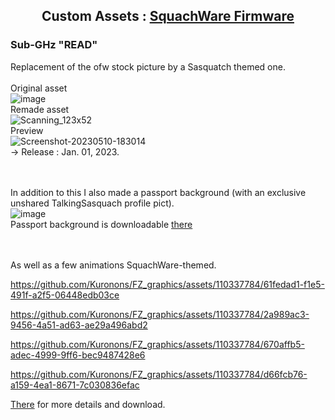 ## <p align="center">Custom Assets : [SquachWare Firmware](https://github.com/skizzophrenic/SquachWare-CFW)</p>

### Sub-GHz "READ"<BR>
Replacement of the ofw stock picture by a Sasquatch themed one.<BR><BR>
Original asset<BR>
![image](https://github.com/Kuronons/FZ_graphics/assets/110337784/ee4b96ff-eaba-45fc-ad2e-964c51070a9a)<BR>
Remade asset<BR>
![Scanning_123x52](https://github.com/Kuronons/FZ_graphics/assets/110337784/982b5ea0-810c-42fe-8db2-ec58b8351c4b)<BR>
Preview<BR>
![Screenshot-20230510-183014](https://github.com/Kuronons/FZ_graphics/assets/110337784/cb02537a-4832-41d0-a9a6-a58000b28e82)<BR>
-> Release : Jan. 01, 2023.<BR><BR><BR>

In addition to this I also made a passport background (with an exclusive unshared TalkingSasquach profile pict).<BR>
![image](https://user-images.githubusercontent.com/110337784/211124799-1849ef22-c5b0-4573-b62c-44f000b82eeb.jpg)<BR>
Passport background is downloadable [there]()<BR><BR><BR>

As well as a few animations SquachWare-themed.

https://github.com/Kuronons/FZ_graphics/assets/110337784/61fedad1-f1e5-491f-a2f5-06448edb03ce

https://github.com/Kuronons/FZ_graphics/assets/110337784/2a989ac3-9456-4a51-ad63-ae29a496abd2

https://github.com/Kuronons/FZ_graphics/assets/110337784/670affb5-adec-4999-9ff6-bec9487428e6

https://github.com/Kuronons/FZ_graphics/assets/110337784/d66fcb76-a159-4ea1-8671-7c030836efac

[There](https://github.com/Kuronons/FZ_graphics/tree/main/Animations/Custom_Firmwares) for more details and download.


